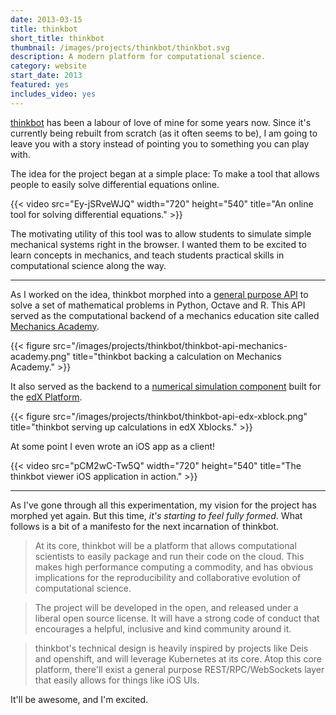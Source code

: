 ```yaml
---
date: 2013-03-15
title: thinkbot
short_title: thinkbot
thumbnail: /images/projects/thinkbot/thinkbot.svg
description: A modern platform for computational science.
category: website
start_date: 2013
featured: yes
includes_video: yes
---
```


[thinkbot](http://thinkbot.net/) has been a labour of love of mine for
some years now. Since it's currently being rebuilt from scratch (as it
often seems to be), I am going to leave you with a story instead of
pointing you to something you can play with.

The idea for the project began at a simple place: To make a tool that
allows people to easily solve differential equations online.

{{< video src="Ey-jSRveWJQ" width="720" height="540" title="An online tool for solving differential equations." >}}

The motivating utility of this tool was to allow students to simulate
simple mechanical systems right in the browser. I wanted them to be
excited to learn concepts in mechanics, and teach students practical
skills in computational science along the way.

---

As I worked on the idea, thinkbot morphed into a [general purpose
API](https://github.com/thinkbot-project/api) to solve a set of
mathematical problems in Python, Octave and R. This API served as the
computational backend of a mechanics education site called [Mechanics
Academy](http://mechanicsacademy.org).

{{< figure src="/images/projects/thinkbot/thinkbot-api-mechanics-academy.png" title="thinkbot backing a calculation on Mechanics Academy." >}}

It also served as the backend to a [numerical simulation
component](https://github.com/hnarayanan/thinkbot-xblock) built for
the [edX Platform](https://open.edx.org).

{{< figure
src="/images/projects/thinkbot/thinkbot-api-edx-xblock.png"
title="thinkbot serving up calculations in edX Xblocks." >}}

At some point I even wrote an iOS app as a client!

{{< video src="pCM2wC-Tw5Q" width="720" height="540" title="The thinkbot viewer iOS application in action." >}}

---

As I've gone through all this experimentation, my vision for the
project has morphed yet again. But this time, *it's starting to feel
fully formed*. What follows is a bit of a manifesto for the next
incarnation of thinkbot.

> At its core, thinkbot will be a platform that allows computational
scientists to easily package and run their code on the cloud. This
makes high performance computing a commodity, and has obvious
implications for the reproducibility and collaborative evolution of
computational science.

> The project will be developed in the open, and released under a
liberal open source license. It will have a strong code of
conduct that encourages a helpful, inclusive and kind community around
it.

> thinkbot's technical design is heavily inspired by projects like Deis
and openshift, and will leverage Kubernetes at its core. Atop this
core platform, there'll exist a general purpose REST/RPC/WebSockets
layer that easily allows for things like iOS UIs.

It'll be awesome, and I'm excited.
